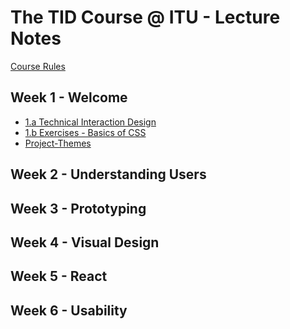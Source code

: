 # The TID Course @ ITU - Lecture Notes

[Course Rules](Course%20Rules.md)

## Week 1 - Welcome
- [1.a Technical Interaction Design](Lectures/1.a%20Technical%20Interaction%20Design.md)
- [1.b Exercises - Basics of CSS](Lectures/1.b%20Exercises%20-%20Basics%20of%20CSS.md)
- [Project-Themes](Project-Themes.md)

## Week 2 - Understanding Users

## Week 3 - Prototyping

## Week 4 - Visual Design

## Week 5 - React 

## Week 6 - Usability 


